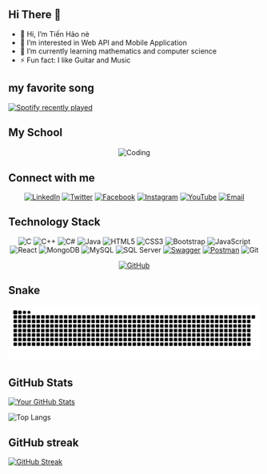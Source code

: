 ## Hi There 👋
- 👋 Hi, I’m Tiến Hảo nè
- 👀 I’m interested in Web API and Mobile Application
- 🌱 I’m currently learning mathematics and computer science
- ⚡ Fun fact: I like Guitar and Music
<!---
HaoNguyen2003/HaoNguyen2003 is a ✨ special ✨ repository because its `README.md` (this file) appears on your GitHub profile.
You can click the Preview link to take a look at your changes.
--->
## my favorite song

[![Spotify recently played](https://spotify-recently-played-readme.vercel.app/api?user=collection/tracks)](https://open.spotify.com/collection/tracks)

## My School
<div align="center">
    <img align="center" alt="Coding" width="auto" src="https://res.cloudinary.com/dqtnqk8fq/image/upload/v1729838123/430334810_1177982563183368_6337680580620331516_n_mwm7gl.jpg">
</div>


## Connect with me
<div align="center">
  
  [![LinkedIn](https://img.shields.io/badge/LinkedIn-0077B5?style=flat-square&logo=linkedin&logoColor=white)](https://www.linkedin.com/in/Tinghow/)
  [![Twitter](https://img.shields.io/badge/Twitter-1DA1F2?style=flat-square&logo=twitter&logoColor=white)](https://twitter.com/yourprofile)
  [![Facebook](https://img.shields.io/badge/Facebook-1877F2?style=flat-square&logo=facebook&logoColor=white)](https://www.facebook.com/hao.tien.148/)
  [![Instagram](https://img.shields.io/badge/Instagram-E4405F?style=flat-square&logo=instagram&logoColor=white)](https://www.instagram.com/ting.how)
  [![YouTube](https://img.shields.io/badge/YouTube-FF0000?style=flat-square&logo=youtube&logoColor=white)](https://www.youtube.com/@haonguyentien4935)
  [![Email](https://img.shields.io/badge/Email-D14836?style=flat-square&logo=gmail&logoColor=white)](mailto:nguyentienhao12.3tpk@gmail.com)
</div>

## Technology Stack
<div align="center">
  
![C](https://img.shields.io/badge/C-A8B9CC?style=flat-square&logo=c&logoColor=white)
![C++](https://img.shields.io/badge/C++-00599C?style=flat-square&logo=c%2B%2B&logoColor=white)
![C#](https://img.shields.io/badge/C%23-239120?style=flat-square&logo=c-sharp&logoColor=white)
![Java](https://img.shields.io/badge/Java-007396?style=flat-square&logo=java&logoColor=white)
![HTML5](https://img.shields.io/badge/HTML5-E34F26?style=flat-square&logo=html5&logoColor=white)
![CSS3](https://img.shields.io/badge/CSS3-1572B6?style=flat-square&logo=css3&logoColor=white)
![Bootstrap](https://img.shields.io/badge/Bootstrap-563D7C?style=flat-square&logo=bootstrap&logoColor=white)
![JavaScript](https://img.shields.io/badge/JavaScript-F7DF1E?style=flat-square&logo=javascript&logoColor=black)
![React](https://img.shields.io/badge/React-61DAFB?style=flat-square&logo=react&logoColor=black)
![MongoDB](https://img.shields.io/badge/MongoDB-47A248?style=flat-square&logo=mongodb&logoColor=white)
![MySQL](https://img.shields.io/badge/MySQL-4479A1?style=flat-square&logo=mysql&logoColor=white)
![SQL Server](https://img.shields.io/badge/SQL%20Server-CC2927?style=flat-square&logo=microsoft-sql-server&logoColor=white)
[![Swagger](https://img.shields.io/badge/Swagger-85EA2D?style=flat-square&logo=swagger&logoColor=black)](https://swagger.io/)
[![Postman](https://img.shields.io/badge/Postman-FF6C37?style=flat-square&logo=postman&logoColor=white)](https://www.postman.com/)
![Git](https://img.shields.io/badge/Git-F05032?style=flat-square&logo=git&logoColor=white)

[![GitHub](https://img.shields.io/badge/GitHub-100000?style=flat-square&logo=github&logoColor=white)](https://github.com/yourprofile)
</div>



## Snake

<div align="center">
  <img alt="GitHub Snake" src="https://raw.githubusercontent.com/HaoNguyen2003/HaoNguyen2003/output/github-contribution-grid-snake-dark.svg" />
</div>


## GitHub Stats

[![Your GitHub Stats](https://github-readme-stats.vercel.app/api?username=HaoNguyen2003&show_icons=true&theme=tokyonight)](https://github.com/HaoNguyen2003)

![Top Langs](https://github-readme-stats.vercel.app/api/top-langs/?username=HaoNguyen2003&layout=compact&theme=radical)

## GitHub streak

[![GitHub Streak](https://github-readme-streak-stats.herokuapp.com/?user=HaoNguyen2003)](https://git.io/streak-stats)
